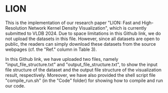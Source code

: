 # LION
This is the implementation of our research paper "LION: Fast and High-Resolution Network Kernel Density Visualization", which is currently submitted to VLDB 2024. Due to space limitations in this Github link, we do not upload the datasets in this file. However, since all datasets are open to public, the readers can simply download these datasets from the source webpages (cf. the "Ref." column in Table 3). 

In this Github link, we have uploaded two files, namely "input_file_structure.txt" and "output_file_structure.txt", to show the input file structure of the dataset and the output file structure of the visualization result, respectively. Moreover, we have also provided the shell script file "compile_run.sh" (in the "Code" folder) for showing how to compile and run our code.
